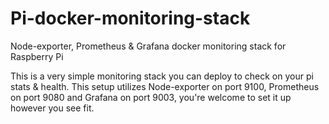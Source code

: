 # Pi-docker-monitoring-stack
Node-exporter, Prometheus & Grafana docker monitoring stack for Raspberry Pi

This is a very simple monitoring stack you can deploy to check on your pi stats & health.
This setup utilizes Node-exporter on port 9100, Prometheus on port 9080 and Grafana on port 9003, you're welcome to set it up however you see fit.

